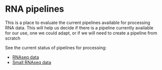 # RNA pipelines

This is a place to evaluate the current pipelines available for processing RNA data. This will help us decide if there is a pipeline currently available for our use, one we could adapt, or if we will need to create a pipeline from scratch

See the current status of pipelines for processing:

- [RNAseq data](rna_pipelines.csv)
- [Small RNAseq data](small_RNAseq_pipelines_current_status.md)
